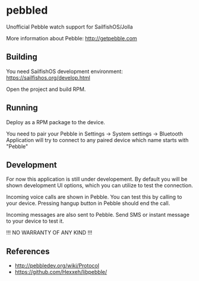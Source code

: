 pebbled
=======

Unofficial Pebble watch support for SailfishOS/Jolla


More information about Pebble:
http://getpebble.com



Building
--------

You need SailfishOS development environment: https://sailfishos.org/develop.html

Open the project and build RPM.



Running
-------

Deploy as a RPM package to the device.

You need to pair your Pebble in Settings -> System settings -> Bluetooth
Application will try to connect to any paired device which name starts with "Pebble"


Development
-----------

For now this application is still under developement. By default you will be shown
development UI options, which you can utilize to test the connection.

Incoming voice calls are shown in Pebble. You can test this by calling to your device.
Pressing hangup button in Pebble should end the call.

Incoming messages are also sent to Pebble. Send SMS or instant message to your device to test it.


!!! NO WARRANTY OF ANY KIND !!!



References
----------

* http://pebbledev.org/wiki/Protocol
* https://github.com/Hexxeh/libpebble/
